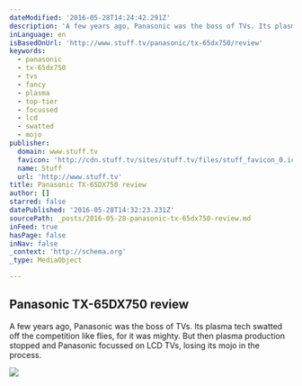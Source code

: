```yaml
---
dateModified: '2016-05-28T14:24:42.291Z'
description: 'A few years ago, Panasonic was the boss of TVs. Its plasma tech swatted off the competition like flies, for it was mighty. But then plasma production stopped and Panasonic focussed on LCD TVs, losing its mojo in the process.'
inLanguage: en
isBasedOnUrl: 'http://www.stuff.tv/panasonic/tx-65dx750/review'
keywords:
  - panasonic
  - tx-65dx750
  - tvs
  - fancy
  - plasma
  - top-tier
  - focussed
  - lcd
  - swatted
  - mojo
publisher:
  domain: www.stuff.tv
  favicon: 'http://cdn.stuff.tv/sites/stuff.tv/files/stuff_favicon_0.ico'
  name: Stuff
  url: 'http://www.stuff.tv'
title: Panasonic TX-65DX750 review
author: []
starred: false
datePublished: '2016-05-28T14:32:23.231Z'
sourcePath: _posts/2016-05-28-panasonic-tx-65dx750-review.md
inFeed: true
hasPage: false
inNav: false
_context: 'http://schema.org'
_type: MediaObject

---
```

<article style=""><h1>Panasonic TX-65DX750 review</h1><p>A few years ago, Panasonic was the boss of TVs. Its plasma tech swatted off the competition like flies, for it was mighty. But then plasma production stopped and Panasonic focussed on LCD TVs, losing its mojo in the process.</p><img src="http://images.cdn.stuff.tv/sites/stuff.tv/files/styles/flexslider_desktop/public/brands/Panasonic/TX-65DX750/stuff_panasonic_tx_65dx750e_tv_test_3.png?itok=09mdeSzX" /></article>